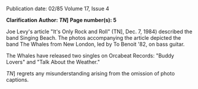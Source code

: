 Publication date: 02/85
Volume 17, Issue 4

**Clarification**
**Author: _TN_]**
**Page number(s): 5**

Joe Levy's article "It's Only Rock and Roll" (TN], Dec. 7, 1984) described 
the band Singing Beach. The photos accompanying the article depicted the 
band The Whales from New London, 
led by To Benoit '82, on bass guitar. 

The Whales have 
released two 
singles on Orcabeat Records: "Buddy 
Lovers" and "Talk About the Weather." 

_TN_] regrets any misunderstanding arising 
from the omission of photo captions.